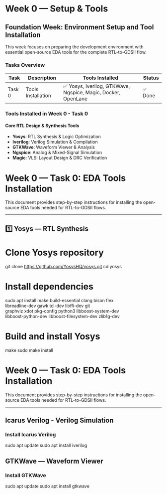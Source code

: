 # Week 0 — Setup & Tools

## Foundation Week: Environment Setup and Tool Installation

This week focuses on preparing the development environment with essential open-source EDA tools for the complete RTL-to-GDSII flow.

### Tasks Overview

| Task   | Description            | Tools Installed | Status |
|--------|------------------------|-----------------|--------|
| Task 0 | Tools Installation     | ✅ Yosys, Iverilog, GTKWave, Ngspice, Magic, Docker, OpenLane | ✅ Done |

### Tools Installed in Week 0 - Task 0

#### Core RTL Design & Synthesis Tools

- **Yosys**: RTL Synthesis & Logic Optimization
- **Iverilog**: Verilog Simulation & Compilation
- **GTKWave**: Waveform Viewer & Analysis
- **Ngspice**: Analog & Mixed-Signal Simulation
- **Magic**: VLSI Layout Design & DRC Verification

# Week 0 — Task 0: EDA Tools Installation

This document provides step-by-step instructions for installing the open-source EDA tools needed for RTL-to-GDSII flows.

---

## 1️⃣ Yosys — RTL Synthesis

# Clone Yosys repository
git clone https://github.com/YosysHQ/yosys.git
cd yosys

# Install dependencies
sudo apt install make build-essential clang bison flex \
    libreadline-dev gawk tcl-dev libffi-dev git \
    graphviz xdot pkg-config python3 libboost-system-dev \
    libboost-python-dev libboost-filesystem-dev zlib1g-dev

# Build and install Yosys
make
sudo make install


# Week 0 — Task 0: EDA Tools Installation

This document provides step-by-step instructions for installing the open-source EDA tools needed for RTL-to-GDSII flows.

---
## Icarus Verilog - Verilog Simulation

### Install Icarus Verilog
sudo apt update
sudo apt install iverilog

## GTKWave — Waveform Viewer

### Install GTKWave
sudo apt update
sudo apt install gtkwave


